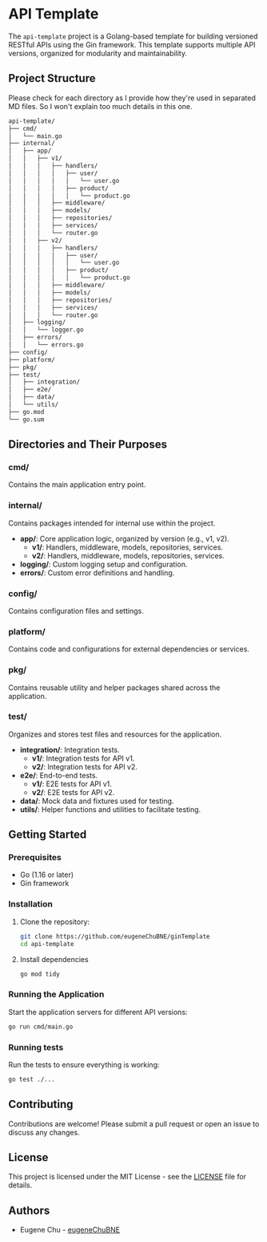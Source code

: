 # API Template

The `api-template` project is a Golang-based template for building versioned RESTful APIs using the Gin framework. This template supports multiple API versions, organized for modularity and maintainability.

## Project Structure

Please check for each directory as I provide how they're used in separated MD files. So I won't explain too much details in this one.

```bash
api-template/
├── cmd/
│   └── main.go
├── internal/
│   ├── app/
│   │   ├── v1/
│   │   │   ├── handlers/
│   │   │   │   ├── user/
│   │   │   │   │   └── user.go
│   │   │   │   ├── product/
│   │   │   │   │   └── product.go
│   │   │   ├── middleware/
│   │   │   ├── models/
│   │   │   ├── repositories/
│   │   │   ├── services/
│   │   │   └── router.go
│   │   ├── v2/
│   │   │   ├── handlers/
│   │   │   │   ├── user/
│   │   │   │   │   └── user.go
│   │   │   │   ├── product/
│   │   │   │   │   └── product.go
│   │   │   ├── middleware/
│   │   │   ├── models/
│   │   │   ├── repositories/
│   │   │   ├── services/
│   │   │   └── router.go
│   ├── logging/
│   │   └── logger.go
│   ├── errors/
│   │   └── errors.go
├── config/
├── platform/
├── pkg/
├── test/
│   ├── integration/
│   ├── e2e/
│   ├── data/
│   └── utils/
├── go.mod
└── go.sum
```

## Directories and Their Purposes

### cmd/
Contains the main application entry point.

### internal/
Contains packages intended for internal use within the project.

- **app/**: Core application logic, organized by version (e.g., v1, v2).
  - **v1/**: Handlers, middleware, models, repositories, services.
  - **v2/**: Handlers, middleware, models, repositories, services.
- **logging/**: Custom logging setup and configuration.
- **errors/**: Custom error definitions and handling.

### config/
Contains configuration files and settings.

### platform/
Contains code and configurations for external dependencies or services.

### pkg/
Contains reusable utility and helper packages shared across the application.

### test/
Organizes and stores test files and resources for the application.

- **integration/**: Integration tests.
  - **v1/**: Integration tests for API v1.
  - **v2/**: Integration tests for API v2.
- **e2e/**: End-to-end tests.
  - **v1/**: E2E tests for API v1.
  - **v2/**: E2E tests for API v2.
- **data/**: Mock data and fixtures used for testing.
- **utils/**: Helper functions and utilities to facilitate testing.

## Getting Started

### Prerequisites
- Go (1.16 or later)
- Gin framework

### Installation

1. Clone the repository:
   ```bash
   git clone https://github.com/eugeneChuBNE/ginTemplate
   cd api-template
   ```

2. Install dependencies
    ```bash
    go mod tidy
    ```

### Running the Application

Start the application servers for different API versions:

```bash
go run cmd/main.go
```

### Running tests

Run the tests to ensure everything is working:

```bash
go test ./...
```

## Contributing

Contributions are welcome! Please submit a pull request or open an issue to discuss any changes.

## License

This project is licensed under the MIT License - see the [LICENSE](LICENSE) file for details.

## Authors

- Eugene Chu - [eugeneChuBNE](https://github.com/eugeneChuBNE)

